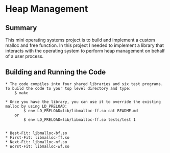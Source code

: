 # Heap Management 


## Summary

This mini operating systems project is to build and implement a custom malloc and free function. In this project I needed to implement a library that interacts with the operating system to perform heap management on behalf of a user process. 




## Building and Running the Code
	* The code compiles into four shared libraries and six test programs. To build the code to your top level directory and type:
		$ make

	* Once you have the library, you can use it to override the existing malloc by using LD_PRELOAD:
			$ env LD_PRELOAD=lib/libmalloc-ff.so cat README.md
		or
			$ env LD_PRELOAD=lib/libmalloc-ff.so tests/test 1


	* Best-Fit: libmalloc-bf.so
	* First-Fit: libmalloc-ff.so
	* Next-Fit: libmalloc-nf.so
	* Worst-Fit: libmalloc-wf.so
